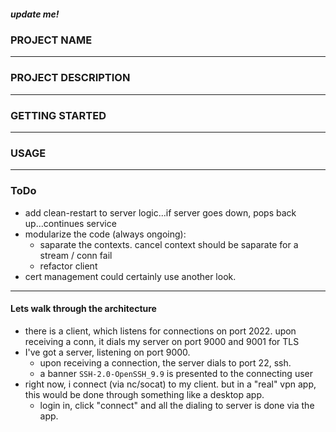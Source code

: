 ##### update me!

### PROJECT NAME
---
### PROJECT DESCRIPTION
---
### GETTING STARTED
---
### USAGE

---
### ToDo
- add clean-restart to server logic...if server goes down, pops back up...continues service
- modularize the code (always ongoing):
    - saparate the contexts. cancel context should be saparate for a stream / conn fail
    - refactor client
- cert management could certainly use another look. 

---
#### Lets walk through the architecture
- there is a client, which listens for connections on port 2022. upon receiving a conn, it dials my server on port 9000 and 9001 for TLS
- I've got a server, listening on port 9000. 
    - upon receiving a connection, the server dials to port 22, ssh. 
    - a banner `SSH-2.0-OpenSSH_9.9` is presented to the connecting user
- right now, i connect (via nc/socat) to my client. but in a "real" vpn app, this would be done through something like a desktop app.
    - login in, click "connect" and all the dialing to server is done via the app.
